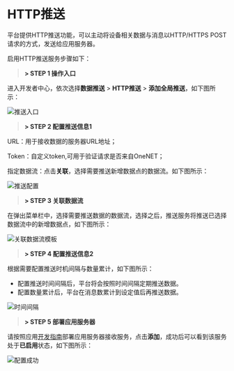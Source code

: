 # HTTP推送

平台提供HTTP推送功能，可以主动将设备相关数据与消息以HTTP/HTTPS POST请求的方式，发送给应用服务器。


启用HTTP推送服务步骤如下：


> **<font color=#2B2B2B>\> STEP 1 操作入口</font>** 

进入开发者中心，依次选择**数据推送** > **HTTP推送** > **添加全局推送**，如下图所示：

![推送入口](/images/数据推送/推送入口.png)


> **<font color=#2B2B2B>\> STEP 2 配置推送信息1</font>**

URL：用于接收数据的服务器URL地址；

Token：自定义token,可用于验证请求是否来自OneNET；

指定数据流：点击**关联**，选择需要推送新增数据点的数据流。如下图所示：

![推送配置](/images/数据推送/推送配置页面.png)

> **<font color=#2B2B2B>\> STEP 3 关联数据流</font>**

在弹出菜单栏中，选择需要推送数据的数据流，选择之后，推送服务将推送已选择数据流中的新增数据点，如下图所示：

![关联数据流模板](/images/数据推送/关联数据流模板.png)

> **<font color=#2B2B2B>\> STEP 4 配置推送信息2</font>**

根据需要配置推送时机间隔与数量累计，如下图所示：

- 配置推送时间间隔后，平台将会按照时间间隔定期推送数据。
- 配置数量累计后，平台在消息数累计到设定值后再推送数据。

![时间间隔](/images/数据推送/时间间隔与消息累计.png)

> **<font color=#2B2B2B>\> STEP 5 部署应用服务器</font>**

请按照应用[开发指南](https://open.iot.10086.cn/doc/multiprotocol/book/manual/httppush/develop-manual.html)部署应用服务器接收服务，点击**添加**，成功后可以看到该服务处于**已启用**状态，如下图所示：

![配置成功](/images/数据推送/配置成功.png)

